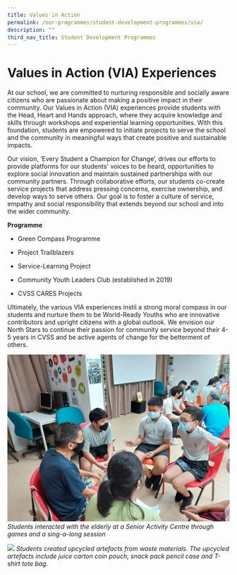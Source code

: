 ```yaml
---
title: Values in Action
permalink: /our-programmes/student-development-programmes/via/
description: ""
third_nav_title: Student Development Programmes
---
```

# Values in Action (VIA) Experiences

At our school, we are committed to nurturing responsible and socially aware citizens who are passionate about making a positive impact in their community. Our Values in Action (VIA) experiences provide students with the Head, Heart and Hands approach, where they acquire knowledge and skills through workshops and experiential learning opportunities. With this foundation, students are empowered to initiate projects to serve the school and the community in meaningful ways that create positive and sustainable impacts.

  

Our vision, ‘Every Student a Champion for Change’, drives our efforts to provide platforms for our students' voices to be heard, opportunities to explore social innovation and maintain sustained partnerships with our community partners. Through collaborative efforts, our students co-create service projects that address pressing concerns, exercise ownership, and develop ways to serve others. Our goal is to foster a culture of service, empathy and social responsibility that extends beyond our school and into the wider community.

  

**Programme**


*   Green Compass Programme   
    

*   Project Trailblazers  
    

*   Service-Learning Project    
  

*   Community Youth Leaders Club (established in 2019)
    
   *   CVSS CARES Projects
 

  
Ultimately, the various VIA experiences instil a strong moral compass in our students and nurture them to be World-Ready Youths who are innovative contributors and upright citizens with a global outlook. We envision our North Stars to continue their passion for community service beyond their 4-5 years in CVSS and be active agents of change for the betterment of others.

![](/images/2023%20Student%20Dev%20Prog/VIA%20Experiences/via_students%20interacted%20with%20elderly%20at%20a%20senior%20activity%20centre.jpg)
*Students interacted with the elderly at a Senior Activity Centre through games and a sing-a-long session*

![](/images/2023%20Student%20Dev%20Prog/VIA%20Experiences/via_students%20created%20upcycled%20artefacts%20from%20waste%20materials.JPG)
*Students created upcycled artefacts from waste materials. The upcycled artefacts include juice carton coin pouch, snack pack pencil case and T-shirt tote bag.*